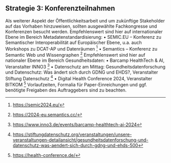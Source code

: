 ## Strategie 3: Konferenzteilnahmen
Als weiterer Aspekt der Öffentlichkeitsarbeit und um zukünftige Stakeholder auf das Vorhaben hinzuweisen, sollten ausgewählte Fachkongresse und Konferenzen besucht werden.
Empfehlenswert sind hier auf internationaler Ebene im Bereich Metadatenstandardisierung:
•	SEMIC.EU – Konferenz zu Semantischer Interoperabilität auf Europäischer Ebene, u.a. auch Workshops zu DCAT-AP und Datenräumen [^61]
•	Semantics – Konferenz zu Semantic Web und Wissengraphen [^62] 
Empfehlenswert sind hier auf nationaler Ebene im Bereich Gesundheitsdaten:
•	Barcamp HealthTech & AI, Veranstalter INNO3 [^63] 
•	Datenschutz am Mittag: Gesundheitsdatenforschung und Datenschutz: Was ändert sich durch GDNG und EHDS?, Veranstalter Stiftung Datenschutz [^64]
•	Digital Health Conference 2024, Veranstalter BITKOM [^65]
Vorlaufzeiten, Formalia für Paper-Einreichungen und ggf. benötigte Freigaben des Auftraggebers sind zu beachten.

[^61]:https://semic2024.eu/
[^62]:https://2024-eu.semantics.cc/
[^63]:https://www.inno3.de/events/barcamp-healthtech-ai-2024
[^64]:https://stiftungdatenschutz.org/veranstaltungen/unsere-veranstaltungen-detailansicht/gesundheitsdatenforschung-und-datenschutz-was-aendert-sich-durch-gdng-und-ehds-500
[^65]:https://health-conference.de/